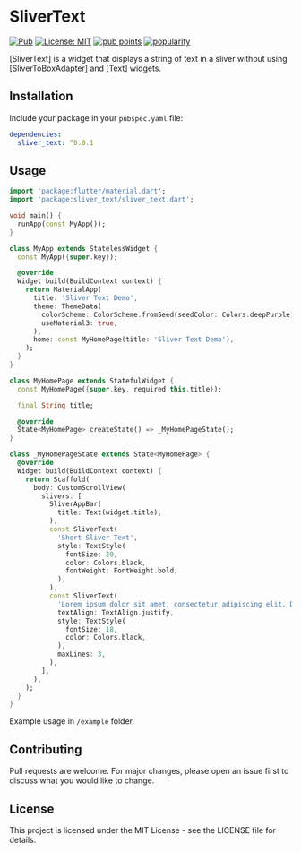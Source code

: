 # SliverText

[![Pub](https://img.shields.io/pub/v/sliver_text.svg)](https://pub.dev/packages/sliver_text)
[![License: MIT](https://img.shields.io/badge/license-MIT-blue.svg)](https://opensource.org/licenses/MIT)
[![pub points](https://img.shields.io/pub/points/sliver_text)](https://pub.dev/packages/sliver_text/score) 
[![popularity](https://img.shields.io/pub/popularity/sliver_text)](https://pub.dev/packages/sliver_text/score)

[SliverText] is a widget that displays a string of text in a sliver without using [SliverToBoxAdapter] and [Text] widgets.

## Installation

Include your package in your `pubspec.yaml` file:

```yaml
dependencies:
  sliver_text: ^0.0.1
```

## Usage

```dart
import 'package:flutter/material.dart';
import 'package:sliver_text/sliver_text.dart';

void main() {
  runApp(const MyApp());
}

class MyApp extends StatelessWidget {
  const MyApp({super.key});

  @override
  Widget build(BuildContext context) {
    return MaterialApp(
      title: 'Sliver Text Demo',
      theme: ThemeData(
        colorScheme: ColorScheme.fromSeed(seedColor: Colors.deepPurple),
        useMaterial3: true,
      ),
      home: const MyHomePage(title: 'Sliver Text Demo'),
    );
  }
}

class MyHomePage extends StatefulWidget {
  const MyHomePage({super.key, required this.title});

  final String title;

  @override
  State<MyHomePage> createState() => _MyHomePageState();
}

class _MyHomePageState extends State<MyHomePage> {
  @override
  Widget build(BuildContext context) {
    return Scaffold(
      body: CustomScrollView(
        slivers: [
          SliverAppBar(
            title: Text(widget.title),
          ),
          const SliverText(
            'Short Sliver Text',
            style: TextStyle(
              fontSize: 20,
              color: Colors.black,
              fontWeight: FontWeight.bold,
            ),
          ),
          const SliverText(
            'Lorem ipsum dolor sit amet, consectetur adipiscing elit. Donec auctor, nisl eget ultricies aliquam, nisl nisl aliquet nisl, quis aliquam nisl nisl nec nisl. Donec auctor, nisl eget ultricies aliquam, nisl nisl aliquet nisl, quis aliquam nisl nisl nec nisl. Donec auctor, nisl eget ultricies aliquam, nisl nisl aliquet nisl, quis aliquam nisl nisl nec nisl. Donec auctor, nisl eget ultricies aliquam, nisl nisl aliquet nisl, quis aliquam nisl nisl nec nisl. Donec auctor, nisl eget ultricies aliquam, nisl nisl aliquet nisl, quis aliquam nisl nisl nec nisl. Donec auctor, nisl eget ultricies aliquam, nisl nisl aliquet nisl, quis aliquam nisl nisl nec nisl. Donec auctor, nisl eget ultricies aliquam, nisl nisl aliquet nisl, quis aliquam nisl nisl nec nisl. Donec auctor, nisl eget ultricies aliquam, nisl nisl aliquet nisl, quis aliquam nisl nisl nec nisl.',
            textAlign: TextAlign.justify,
            style: TextStyle(
              fontSize: 18,
              color: Colors.black,
            ),
            maxLines: 3,
          ),
        ],
      ),
    );
  }
}

```

Example usage in `/example` folder.

## Contributing

Pull requests are welcome. For major changes, please open an issue first to discuss what you would like to change.

## License

This project is licensed under the MIT License - see the LICENSE file for details.
